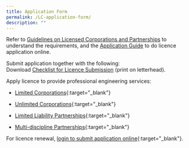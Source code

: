 ```yaml
---
title: Application Form
permalink: /LC-application-form/
description: ""
---
```


Refer to [Guidelines on Licensed Corporations and Partnerships](/files/Downloads/Guidelines/LicensedCorporationsOrPartnerships.pdf) to understand the requirements, and the [Application Guide](/files/Downloads/Guidelines/LC_Guideline.pdf) to do licence application online.

Submit application together with the following:<br>
Download [Checklist for Licence Submission](/files/Downloads/Guidelines/LC_Checklist.pdf) (print on letterhead).

Apply licence to provide professional engineering services:

*   [Limited Corporations](https://www.peb.gov.sg/apply_lc_corp.aspx?type=1){:target="_blank"}
  
*   [Unlimited Corporations](https://www.peb.gov.sg/apply_lc_corp.aspx?type=2){:target="_blank"}
  
*  [Limited Liability Partnerships](https://www.peb.gov.sg/apply_lc_ptr.aspx?type=1){:target="_blank"}
  
*   [Multi-discipline Partnerships](https://www.peb.gov.sg/apply_lc_ptr.aspx?type=2){:target="_blank"}


For licence renewal, [login to submit application online](https://www.peb.gov.sg/login_lc.aspx){:target="_blank"}.